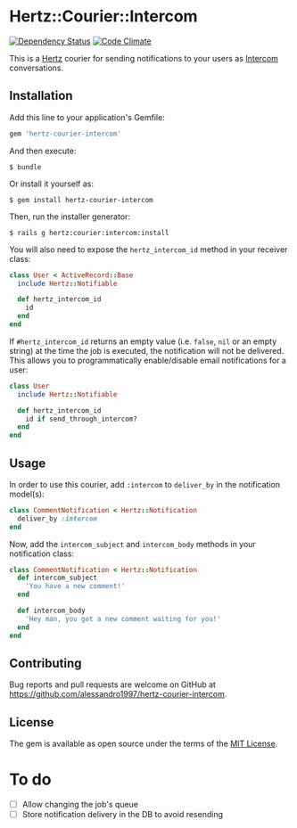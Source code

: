 # Hertz::Courier::Intercom

[![Dependency Status](https://gemnasium.com/badges/github.com/alessandro1997/hertz-courier-intercom.svg)](https://gemnasium.com/github.com/alessandro1997/hertz-courier-intercom)
[![Code Climate](https://codeclimate.com/github/alessandro1997/hertz-courier-intercom/badges/gpa.svg)](https://codeclimate.com/github/alessandro1997/hertz-courier-intercom)

This is a [Hertz](https://github.com/alessandro1997/hertz) courier for sending
notifications to your users as [Intercom](https://www.intercom.io) conversations.

## Installation

Add this line to your application's Gemfile:

```ruby
gem 'hertz-courier-intercom'
```

And then execute:

```console
$ bundle
```

Or install it yourself as:

```console
$ gem install hertz-courier-intercom
```

Then, run the installer generator:

```console
$ rails g hertz:courier:intercom:install
```

You will also need to expose the `hertz_intercom_id` method in your receiver
class:

```ruby
class User < ActiveRecord::Base
  include Hertz::Notifiable

  def hertz_intercom_id
    id
  end
end
```

If `#hertz_intercom_id` returns an empty value (i.e. `false`, `nil` or an
empty string) at the time the job is executed, the notification will not be
delivered. This allows you to programmatically enable/disable email
notifications for a user:

```ruby
class User
  include Hertz::Notifiable

  def hertz_intercom_id
    id if send_through_intercom?
  end
end
```

## Usage

In order to use this courier, add `:intercom` to `deliver_by` in the
notification model(s):

```ruby
class CommentNotification < Hertz::Notification
  deliver_by :intercom
end
```

Now, add the `intercom_subject` and `intercom_body` methods in your notification
class:

```ruby
class CommentNotification < Hertz::Notification
  def intercom_subject
    'You have a new comment!'
  end

  def intercom_body
    'Hey man, you got a new comment waiting for you!'
  end
end
```

## Contributing

Bug reports and pull requests are welcome on GitHub at
https://github.com/alessandro1997/hertz-courier-intercom.

## License

The gem is available as open source under the terms of the
[MIT License](http://opensource.org/licenses/MIT).

# To do

- [ ] Allow changing the job's queue
- [ ] Store notification delivery in the DB to avoid resending
